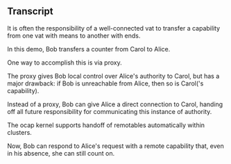 ## Transcript

It is often the responsibility of a well-connected vat to transfer a capability from one vat with means to another with ends.

In this demo, Bob transfers a counter from Carol to Alice.

One way to accomplish this is via proxy.

The proxy gives Bob local control over Alice's authority to Carol, but has a major drawback: if Bob is unreachable from Alice, then so is Carol('s capability).

Instead of a proxy, Bob can give Alice a direct connection to Carol, handing off all future responsibility for communicating this instance of authority.

The ocap kernel supports handoff of remotables automatically within clusters.

Now, Bob can respond to Alice's request with a remote capability that, even in his absence, she can still count on.
